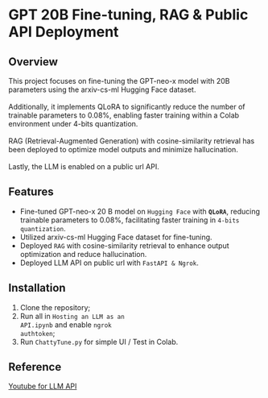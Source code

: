 # GPT 20B Fine-tuning, RAG & Public API Deployment

## Overview
This project focuses on fine-tuning the GPT-neo-x model with 20B parameters using the arxiv-cs-ml Hugging Face dataset. <br><br>
Additionally, it implements QLoRA to significantly reduce the number of trainable parameters to 0.08%, enabling faster training within a Colab environment under 4-bits quantization. <br><br>
RAG (Retrieval-Augmented Generation) with cosine-similarity retrieval has been deployed to optimize model outputs and minimize hallucination. <br><br>
Lastly,  the LLM is enabled on a public url API.<br>

## Features
- Fine-tuned GPT-neo-x 20 B model on <code style="color : name_color">Hugging Face</code> with <code style="color : name_color">**QLoRA**</code>, reducing trainable parameters to 0.08%, facilitating faster training in <code style="color : name_color">4-bits quantization</code>.
- Utilized arxiv-cs-ml Hugging Face dataset for fine-tuning.
- Deployed <code style="color : name_color">RAG</code> with cosine-similarity retrieval to enhance output optimization and reduce hallucination.
- Deployed LLM API on public url with <code style="color : name_color">FastAPI & Ngrok</code>.

## Installation
1. Clone the repository;
2. Run all in <code style="color : name_color">Hosting an LLM as an API.ipynb</code> and enable <code style="color : name_color">ngrok authtoken</code>;
3. Run <code style="color : name_color">ChattyTune.py</code> for simple UI / Test in Colab.

## Reference
[Youtube for LLM API](https://www.youtube.com/watch?v=duV27TUwH7c)
